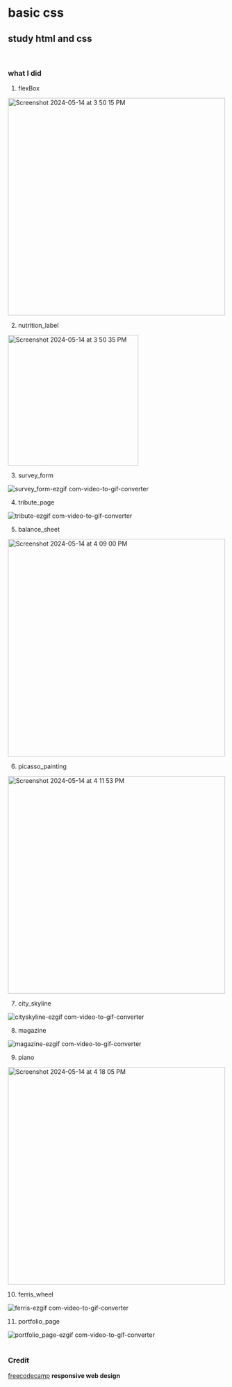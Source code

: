 # basic css
## study html and css 
</br>


### what I did

1. flexBox

<img width="500" alt="Screenshot 2024-05-14 at 3 50 15 PM" src="https://github.com/lenn-dev/basic_CSS/assets/37726487/1ba8dead-97b1-4b66-a088-9bafad9dbaff">

2. nutrition_label

<img width="300" alt="Screenshot 2024-05-14 at 3 50 35 PM" src="https://github.com/lenn-dev/basic_CSS/assets/37726487/df5067d8-7ad1-4cf9-ae16-e8f1f4dd38c5">

3. survey_form


![survey_form-ezgif com-video-to-gif-converter](https://github.com/lenn-dev/basic_CSS/assets/37726487/38c6efd8-b92a-4662-b456-f5c0f64d953b)



4. tribute_page

![tribute-ezgif com-video-to-gif-converter](https://github.com/lenn-dev/basic_CSS/assets/37726487/0f808494-4233-4b58-9467-6b5ec2a55b43)



5. balance_sheet

<img width="500" alt="Screenshot 2024-05-14 at 4 09 00 PM" src="https://github.com/lenn-dev/basic_CSS/assets/37726487/23eeb366-2045-4aa4-a1cf-a9131bbfdcc8">


6. picasso_painting

<img width="500" alt="Screenshot 2024-05-14 at 4 11 53 PM" src="https://github.com/lenn-dev/basic_CSS/assets/37726487/f2973ad4-5bca-4e4c-a1b5-271564db3949">


7. city_skyline


![cityskyline-ezgif com-video-to-gif-converter](https://github.com/lenn-dev/basic_CSS/assets/37726487/84e77c25-a490-449f-a5e2-1b7ccbc16965)





8. magazine


![magazine-ezgif com-video-to-gif-converter](https://github.com/lenn-dev/basic_CSS/assets/37726487/7eaacc5c-0252-481f-bf28-bc2dfdf4d9fc)



9. piano

<img width="500" alt="Screenshot 2024-05-14 at 4 18 05 PM" src="https://github.com/lenn-dev/basic_CSS/assets/37726487/93572e6e-4be9-47ae-8952-42ac1085a595">


10. ferris_wheel

![ferris-ezgif com-video-to-gif-converter](https://github.com/lenn-dev/basic_CSS/assets/37726487/d4a2cb75-10a7-4ec2-8d90-cc013ccda2e0)


11. portfolio_page

![portfolio_page-ezgif com-video-to-gif-converter](https://github.com/lenn-dev/basic_CSS/assets/37726487/f8c94eb4-648b-4d4e-a3cc-82435e99c2ce)
</br>
</br>


### Credit

[freecodecamp](https://www.freecodecamp.org/learn/2022/responsive-web-design/) __responsive web design__ 
